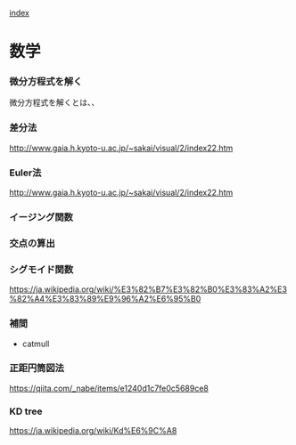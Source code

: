 
[index](https://github.com/kitasenjudesign/CreativeCodingDictionary/blob/master/README.md)

# 数学

### 微分方程式を解く
微分方程式を解くとは、、

### 差分法
http://www.gaia.h.kyoto-u.ac.jp/~sakai/visual/2/index22.htm

### Euler法
http://www.gaia.h.kyoto-u.ac.jp/~sakai/visual/2/index22.htm

### イージング関数

### 交点の算出

### シグモイド関数
https://ja.wikipedia.org/wiki/%E3%82%B7%E3%82%B0%E3%83%A2%E3%82%A4%E3%83%89%E9%96%A2%E6%95%B0

### 補間
* catmull

### 正距円筒図法
https://qiita.com/_nabe/items/e1240d1c7fe0c5689ce8

### KD tree
https://ja.wikipedia.org/wiki/Kd%E6%9C%A8
